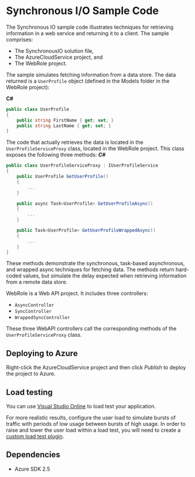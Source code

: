 # Synchronous I/O Sample Code

The Synchronous IO sample code illustrates techniques for retrieving information in a web service and returning it to a client. The sample comprises:
* The SynchronousIO solution file,
* The AzureCloudService project, and
* The WebRole project.

The sample simulates fetching information from a data store. The data returned is a `UserProfile` object (defined in the Models folder in the WebRole project):

**C#**
``` C#
public class UserProfile
{
    public string FirstName { get; set; }
    public string LastName { get; set; }
}
```

The code that actually retrieves the data is located in the `UserProfileServiceProxy` class, located in the WebRole project. This class exposes the following three methods:
***C#***
``` C#
public class UserProfileServiceProxy : IUserProfileService
{
    public UserProfile GetUserProfile()
    {
        ...
    }

    public async Task<UserProfile> GetUserProfileAsync()
    {
        ...
    }

    public Task<UserProfile> GetUserProfileWrappedAsync()
    {
        ...
    }
}
```
These methods demonstrate the synchronous, task-based asynchronous, and wrapped async techniques for fetching data. The methods return hard-coded values, but simulate the delay expected when retrieving information from a remote data store.

WebRole is a Web API project. It includes three controllers:
* `AsyncController`
* `SyncController`
* `WrappedSyncController`

These three WebAPI controllers call the corresponding methods of the `UserProfileServiceProxy` class.

## Deploying to Azure
Right-click the AzureCloudService project and then click *Publish* to deploy the project to Azure.

## Load testing
You can use [Visual Studio Online](http://www.visualstudio.com/en-us/get-started/load-test-your-app-vs.aspx)  to load test your application.

For more realistic results, configure the user load to simulate bursts of traffic with periods of low usage between bursts of high usage. In order to raise and lower the user load within a load test, you will need to create a [custom load test plugin](https://msdn.microsoft.com/en-us/library/ms243153.aspx).

## Dependencies
- Azure SDK 2.5
